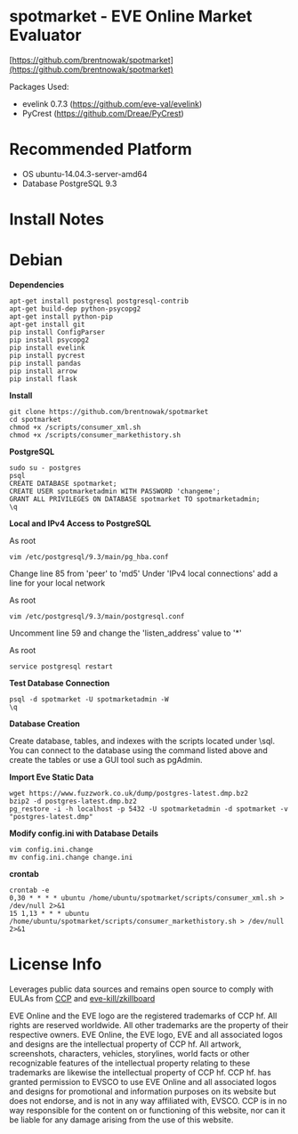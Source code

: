 spotmarket - EVE Online Market Evaluator
==================

[https://github.com/brentnowak/spotmarket](https://github.com/brentnowak/spotmarket)

Packages Used:
* evelink 0.7.3 (https://github.com/eve-val/evelink)
* PyCrest (https://github.com/Dreae/PyCrest)


Recommended Platform
==================
* OS ubuntu-14.04.3-server-amd64
* Database PostgreSQL 9.3


Install Notes
==================

# Debian

**Dependencies**
```shell 
apt-get install postgresql postgresql-contrib
apt-get build-dep python-psycopg2
apt-get install python-pip
apt-get install git
pip install ConfigParser
pip install psycopg2
pip install evelink
pip install pycrest
pip install pandas
pip install arrow
pip install flask
```

**Install**
```shell
git clone https://github.com/brentnowak/spotmarket
cd spotmarket
chmod +x /scripts/consumer_xml.sh
chmod +x /scripts/consumer_markethistory.sh
```

**PostgreSQL**
```shell
sudo su - postgres
psql
CREATE DATABASE spotmarket;
CREATE USER spotmarketadmin WITH PASSWORD 'changeme';
GRANT ALL PRIVILEGES ON DATABASE spotmarket TO spotmarketadmin;
\q
```

**Local and IPv4 Access to PostgreSQL**

As root
```shell
vim /etc/postgresql/9.3/main/pg_hba.conf
```
Change line 85 from 'peer' to 'md5'
Under 'IPv4 local connections' add a line for your local network

As root
```shell
vim /etc/postgresql/9.3/main/postgresql.conf
```
Uncomment line 59 and change the 'listen_address' value to '*'

As root
```shell
service postgresql restart
```

**Test Database Connection**

```shell
psql -d spotmarket -U spotmarketadmin -W
\q
```

**Database Creation**

Create database, tables, and indexes with the scripts located under \sql.  
You can connect to the database using the command listed above and create the tables or use a GUI tool such as pgAdmin.  

**Import Eve Static Data**

```shell
wget https://www.fuzzwork.co.uk/dump/postgres-latest.dmp.bz2
bzip2 -d postgres-latest.dmp.bz2
pg_restore -i -h localhost -p 5432 -U spotmarketadmin -d spotmarket -v "postgres-latest.dmp"
```

**Modify config.ini with Database Details**
```shell
vim config.ini.change
mv config.ini.change change.ini
```

**crontab**
```shell 
crontab -e
0,30 * * * * ubuntu /home/ubuntu/spotmarket/scripts/consumer_xml.sh > /dev/null 2>&1
15 1,13 * * * ubuntu /home/ubuntu/spotmarket/scripts/consumer_markethistory.sh > /dev/null 2>&1
```

License Info
==================

Leverages public data sources and remains open source to comply with EULAs from [CCP](https://developers.eveonline.com/resource/license-agreement) and [eve-kill/zkillboard](https://beta.eve-kill.net/information/legal/)

EVE Online and the EVE logo are the registered trademarks of CCP hf. All rights are reserved worldwide. All other trademarks are the property of their respective owners. EVE Online, the EVE logo, EVE and all associated logos and designs are the intellectual property of CCP hf. All artwork, screenshots, characters, vehicles, storylines, world facts or other recognizable features of the intellectual property relating to these trademarks are likewise the intellectual property of CCP hf. CCP hf. has granted permission to EVSCO to use EVE Online and all associated logos and designs for promotional and information purposes on its website but does not endorse, and is not in any way affiliated with, EVSCO. CCP is in no way responsible for the content on or functioning of this website, nor can it be liable for any damage arising from the use of this website.